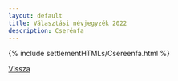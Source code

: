 ```yaml
---
layout: default
title: Választási névjegyzék 2022
description: Cserénfa
---
```


{% include settlementHTMLs/Csereenfa.html %}

[Vissza](./)